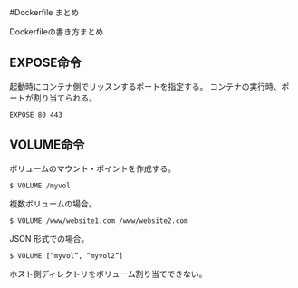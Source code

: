 #Dockerfile まとめ

Dockerfileの書き方まとめ

## EXPOSE命令

起動時にコンテナ側でリッスンするポートを指定する。
コンテナの実行時、ポートが割り当てられる。
```
EXPOSE 80 443
```

## VOLUME命令

ボリュームのマウント・ポイントを作成する。

```
$ VOLUME /myvol
```

複数ボリュームの場合。

```
$ VOLUME /www/website1.com /www/website2.com

```

JSON 形式での場合。

```
$ VOLUME [“myvol”, “myvol2”]
```

ホスト側ディレクトリをボリューム割り当てできない。